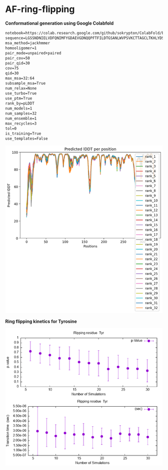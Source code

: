 # AF-ring-flipping

**Conformational generation using Google Colabfold**

```
notebook=https://colab.research.google.com/github/sokrypton/ColabFold/blob/main/beta/AlphaFold2_advanced_beta.ipynb
sequence=LGSSNDNIELVDFQNIMFYGDAEVGDNQQPFTFILDTGSANLWVPSVKCTTAGCLTKHLYDSSKSRTYEKDGTKVEMNYVSGTVSGFFSKDLVTVGNLSLPYKFIEVIDTNGFEPTYTASTFDGILGLGWKDLSIGSVDPIVVELKNQNKIENALFTFYLPVHDKHTGFLTIGGIEERFYEGPLTYEKLNHDLYWQITLDAHVGNIMLEKANCIVDSGTSAITVPTDFLNKMLQNLDVIKVPFLPFYVTLCNNSKLPTFEFTSENGKYTLEPEYYLQHIEDVGPGLCMLNIIGLDFPVPTFILGDPFMRKYFTVFDYDNHSVGIALAKKNL
msa_method=jackhmmer
homooligomer=1
pair_mode=unpaired+paired
pair_cov=50
pair_qid=30
cov=75
qid=30
max_msa=32:64
subsample_msa=True
num_relax=None
use_turbo=True
use_ptm=True
rank_by=pLDDT
num_models=1
num_samples=32
num_ensemble=1
max_recycles=3
tol=0
is_training=True
use_templates=False
```
![error](/predicted_LDDT.png)

**Ring flipping kinetics for Tyrosine**

![tyrmeta](/Tyr-ring-flip/plot_error_tyr.png)
